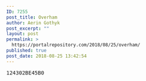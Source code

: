 ```yaml
---
ID: 7255
post_title: Overham
author: Aerin Gothyk
post_excerpt: ""
layout: post
permalink: >
  https://portalrepository.com/2018/08/25/overham/
published: true
post_date: 2018-08-25 13:42:54
---
```

<pre>124302BE45B0</pre>